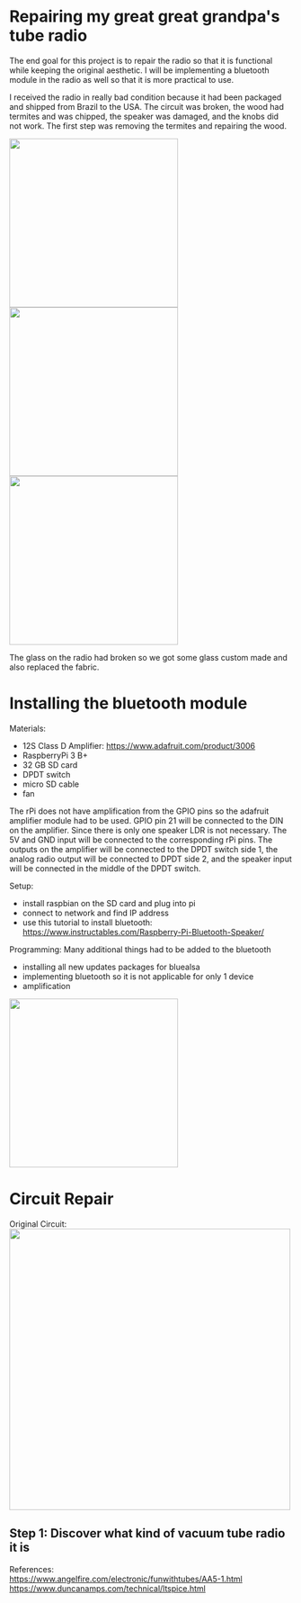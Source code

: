 # Repairing my great great grandpa's tube radio

The end goal for this project is to repair the radio so that it is functional while keeping the original aesthetic. I will be implementing a bluetooth module in the radio as well so that it is more practical to use. 

I received the radio in really bad condition because it had been packaged and shipped from Brazil to the USA. The circuit was broken, the wood had termites and was chipped, the speaker was damaged, and the knobs did not work. The first step was removing the termites and repairing the wood. 

<img src="https://user-images.githubusercontent.com/69320369/212194215-aec0bbb9-9f6e-48b5-8ae7-3b40f1c04e6c.jpg" height="300" />  <img src="https://user-images.githubusercontent.com/69320369/212194839-070d1e12-a39d-41f0-9db2-2f0564185f9c.jpg" height="300" /> <img src="https://user-images.githubusercontent.com/69320369/212196653-a067b2b4-bb27-4873-a10b-dc72b5ffc6ec.jpg" height="300" />

The glass on the radio had broken so we got some glass custom made and also replaced the fabric. 

# Installing the bluetooth module

Materials: 
- 12S Class D Amplifier: https://www.adafruit.com/product/3006
- RaspberryPi 3 B+
- 32 GB SD card
- DPDT switch
- micro SD cable
- fan

The rPi does not have amplification from the GPIO pins so the adafruit amplifier module had to be used. GPIO pin 21 will be connected to the DIN on the amplifier. Since there is only one speaker LDR is not necessary. The 5V and GND input will be connected to the corresponding rPi pins. The outputs on the amplifier will be connected to the DPDT switch side 1, the analog radio output will be connected to DPDT side 2, and the speaker input will be connected in the middle of the DPDT switch. 

Setup: 
- install raspbian on the SD card and plug into pi
- connect to network and find IP address
- use this tutorial to install bluetooth: https://www.instructables.com/Raspberry-Pi-Bluetooth-Speaker/

Programming: 
Many additional things had to be added to the bluetooth
- installing all new updates packages for bluealsa
- implementing bluetooth so it is not applicable for only 1 device
- amplification

<img src="https://github.com/user-attachments/assets/56819aab-b060-4d77-865c-5a99c160e49c" height="300" />


# Circuit Repair 
Original Circuit: <br>
<img src="https://github.com/user-attachments/assets/5833c737-99a5-4d7e-b264-ce57337919d8" height="500" />

## Step 1: Discover what kind of vacuum tube radio it is

References: <br>
https://www.angelfire.com/electronic/funwithtubes/AA5-1.html <br>
https://www.duncanamps.com/technical/ltspice.html <br>




